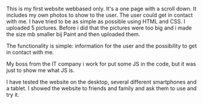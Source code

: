 This is my first website webbased only. It's a one page with a scroll down.
It includes my own photos to show to the user. The user could get in contact with me.
I have tried to be as simple as possible using HTML and CSS.
I uploaded 5 pictures. Before i did that the pictures were too big and i made the size mb smaller bij Paint and then uploaded them.

The functionality is simple: information for the user and the possibility to get in contact with me.

My boss from the IT company i work for put some JS in the code, but it was just to show me what JS is.

I have tested the website on the desktop, several different smartphones and a tablet. I showed the website to friends and family and ask them to use and try it.

